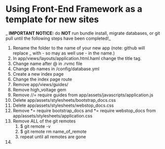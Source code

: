 Using Front-End Framework as a template for new sites
========================================

_ **IMPORTANT NOTICE:** do **NOT** run bundle install, migrate databases, or git pull until the following steps have been completed!_

1. Rename the folder to the name of your new app (note: github will replace _ with - so may as well use - in the name.)
2. In app/views/layouts/application.html.haml change the title tag.
3. Change name after @ in .rvmc file
4. Change db names in /config/database.yml
5. Create a new index page
6. Change the index page route
7. Remove app/views/guides/
8. Remove high_voltage gem
9.  Remove //= require guides from app/assets/javascripts/application.js
10. Delete app/assets/stylesheets/bootstrap_docs.css 
11. Delete app/assets/stylesheets/webstop_docs.css 
12. Remove  \*= require bootstrap_docs and \*= require webstop_docs from app/assets/stylesheets/application.css
13. Remove ALL of the git remotes
	1. $ git remote -v
	2. $ git remote rm name_of_remote
	3. repeat until all remotes are gone
14. 
